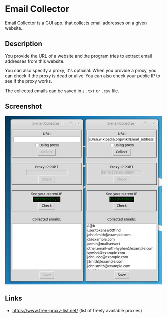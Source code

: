 Email Collector
===============

Email Collector is a GUI app. that collects email addresses on a given website..

Description
-----------

You provide the URL of a website and the program tries to extract email addresses from this
website.

You can also specify a proxy, it's optional. When you provide a proxy,
you can check if the proxy is dead or alive. You can also check your public IP
to see if the proxy works.

The collected emails can be saved in a `.txt` or `.csv` file.

Screenshot
-----------

<p align="center">
	<img src="screenshot.jpg">
</p>

Links
-----

* https://www.free-proxy-list.net/ (list of freely available proxies)

